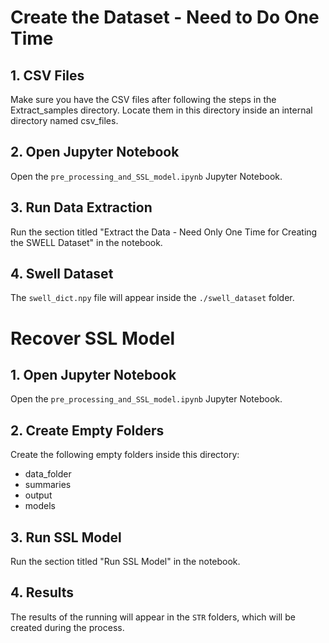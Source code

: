 # Create the Dataset - Need to Do One Time

## 1. CSV Files
Make sure you have the CSV files after following the steps in the Extract_samples directory. Locate them in this directory inside an internal directory named csv_files.

## 2. Open Jupyter Notebook
Open the `pre_processing_and_SSL_model.ipynb` Jupyter Notebook.

## 3. Run Data Extraction
Run the section titled "Extract the Data - Need Only One Time for Creating the SWELL Dataset" in the notebook.

## 4. Swell Dataset
The `swell_dict.npy` file will appear inside the `./swell_dataset` folder.


# Recover SSL Model

## 1. Open Jupyter Notebook
Open the `pre_processing_and_SSL_model.ipynb` Jupyter Notebook.

## 2. Create Empty Folders
Create the following empty folders inside this directory:
- data_folder
- summaries
- output
- models

## 3. Run SSL Model
Run the section titled "Run SSL Model" in the notebook.

## 4. Results
The results of the running will appear in the `STR` folders, which will be created during the process.
